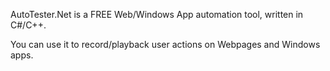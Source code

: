 AutoTester.Net is a FREE Web/Windows App automation tool, written in C#/C++.

You can use it to record/playback user actions on Webpages and Windows apps.